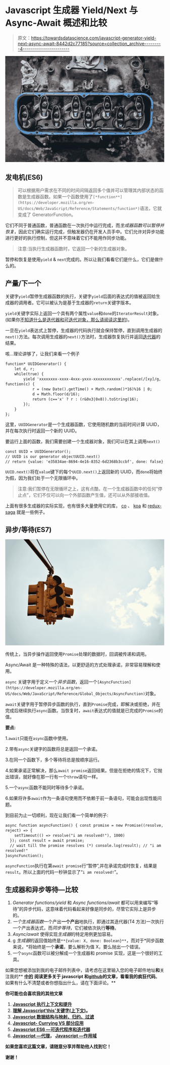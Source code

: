# Javascript 生成器 Yield/Next 与 Async-Await 概述和比较

> 原文：<https://towardsdatascience.com/javascript-generator-yield-next-async-await-8442d2c77185?source=collection_archive---------4----------------------->

![](img/85ac86fb7c76e3be87aa94b7e00c3769.png)

## 发电机(ES6)

> 可以根据用户需求在不同的时间间隔返回多个值并可以管理其内部状态的函数是生成器函数。如果一个函数使用了`[*function**](https://developer.mozilla.org/en-US/docs/Web/JavaScript/Reference/Statements/function*)`语法，它就变成了 GeneratorFunction。

它们不同于普通函数，普通函数在一次执行中运行完成，而*生成器函数可以暂停并恢复*，因此它们确实运行完成，但触发器仍在开发人员手中。它们允许对异步功能进行更好的执行控制，但这并不意味着它们不能用作同步功能。

> 注意:当执行生成器函数时，它返回一个新的生成器对象。

暂停和恢复是使用`yield` & `next`完成的。所以让我们看看它们是什么，它们是做什么的。

## 产量/下一个

关键字`yield`暂停生成器函数的执行，关键字`yield`后面的表达式的值被返回给生成器的调用者。它可以被认为是基于生成器的`return`关键字版本。

`yield`关键字实际上返回一个具有两个属性`value`和`done`的`IteratorResult`对象。(如果你[不知道什么是迭代器和可迭代对象，那么请阅读这里的](https://codeburst.io/javascript-es6-iterables-and-iterators-de18b54f4d4))。

一旦在`yield`表达式上暂停，生成器的代码执行就会保持暂停，直到调用生成器的`next()`方法。每次调用生成器的`next()`方法时，生成器恢复执行并返回[迭代器](https://codeburst.io/javascript-es6-iterables-and-iterators-de18b54f4d4)的结果。

咳…理论讲够了，让我们来看一个例子

```
function* UUIDGenerator() {
    let d, r;
    while(true) {
        yield 'xxxxxxxx-xxxx-4xxx-yxxx-xxxxxxxxxxxx'.replace(/[xy]/g, function(c) {
            r = (new Date().getTime() + Math.random()*16)%16 | 0;
            d = Math.floor(d/16);
            return (c=='x' ? r : (r&0x3|0x8)).toString(16);
        });
    }
};
```

这里，`UUIDGenerator`是一个生成器函数，它使用随机数的当前时间计算 UUID，并在每次执行时返回一个新的 UUID。

要运行上面的函数，我们需要创建一个生成器对象，我们可以在其上调用`next()`

```
const UUID = UUIDGenerator();
// UUID is our generator objectUUID.next() 
// return {value: 'e35834ae-8694-4e16-8352-6d2368b3ccbf', done: false}
```

`UUID.next()`将在`value`键下的每个`UUID.next()`上返回新的 UUID，而`done`将始终为假，因为我们处于一个无限循环中。

> 注意:我们暂停在无限循环之上，这有点酷，在一个生成器函数中的任何“停止点”，它们不仅可以向一个外部函数产生值，还可以从外部接收值。

上面有很多生成器的实际实现，也有很多大量使用它的库， [co](https://github.com/tj/co) 、 [koa](https://koajs.com/) 和 [redux-saga](https://github.com/redux-saga/redux-saga) 就是一些例子。

## 异步/等待(ES7)

![](img/d378ca65594459b9e9857629afa5fdd4.png)

传统上，当异步操作返回使用`Promise`处理的数据时，回调被传递和调用。

Async/Await 是一种特殊的语法，以更舒适的方式处理承诺，非常容易理解和使用。

`async` 关键字用于定义一个*异步函数*，返回一个`[AsyncFunction](https://developer.mozilla.org/en-US/docs/Web/JavaScript/Reference/Global_Objects/AsyncFunction)`对象。

`await`关键字用于暂停异步函数的执行，直到`Promise`完成，即解决或拒绝，并在完成后继续执行`async`函数。当恢复时，`await`表达式的值就是已完成的`Promise`的值。

**要点:**

1.`await`只能在`async`函数中使用。

2.带有`async`关键字的函数将总是返回一个承诺。

3.在同一个函数下，多个等待将总是按顺序运行。

4.如果承诺正常解决，那么`await promise`返回结果。但是在拒绝的情况下，它抛出错误，就好像在那一行有一个`throw`语句一样。

5.一个`async`函数不能同时等待多个承诺。

6.如果将许多`await`作为一条语句使用而不依赖于前一条语句，可能会出现性能问题。

到目前为止一切顺利，现在让我们看一个简单的例子:

```
async function asyncFunction() { const promise = new Promise((resolve, reject) => {
    setTimeout(() => resolve("i am resolved!"), 1000)
  }); const result = await promise; 
  // wait till the promise resolves (*) console.log(result); // "i am resolved!"
}asyncFunction();
```

`asyncFunction`执行在第`await promise`行“暂停”,并在承诺完成时恢复，结果是`result`。所以上面的代码一秒钟显示了“`i am resolved!`”。

## 生成器和异步等待—比较

1.  *Generator functions/yield* 和 *Async functions/await* 都可以用来编写“等待”的异步代码，这意味着代码看起来好像是同步的，尽管它实际上是异步的。
2.  *一个生成器函数*一个产出**一个产出**地执行，即通过其迭代器(T4 方法)一次执行一个产出表达式，而*同步等待*，它们被依次执行**等待**。
3.  *Async/await* 使得实现*生成器*的特定用例更加容易。
4.  g *生成器*的返回值始终是`**{value: X, done: Boolean}**`，而对于*同步函数来说，*将始终是一个**承诺**，要么解析为值 X，要么抛出一个错误。
5.  一个`async`函数可以被分解成一个生成器和 promise 实现，这是一个很好的工具。

如果您想被添加到我的电子邮件列表中，请考虑在这里输入您的电子邮件地址[](https://goo.gl/forms/MOPINWoY7q1f1APu2)**和**关注我的** [**中的**](https://medium.com/@ideepak.jsd) **阅读更多关于 javascript 和**[**github**](https://github.com/dg92)**的文章，看看我的疯狂代码**。如果有什么不清楚或者你想指出什么，请在下面评论。**

**你可能也会喜欢我的其他文章**

1.  **[Javascript 执行上下文和提升](https://levelup.gitconnected.com/javascript-execution-context-and-hoisting-c2cc4993e37d)**
2.  **[理解 Javascript‘this’关键字(上下文)](https://medium.com/datadriveninvestor/javascript-context-this-keyword-9a78a19d5786)。**
3.  **[Javascript 数据结构与映射、归约、过滤](https://levelup.gitconnected.com/write-beautiful-javascript-with-%CE%BB-fp-es6-350cd64ab5bf)**
4.  **[Javascript- Currying VS 部分应用](https://medium.com/datadriveninvestor/javascript-currying-vs-partial-application-4db5b2442be8)**
5.  **[Javascript ES6 —可迭代程序和迭代器](https://medium.com/datadriveninvestor/javascript-es6-iterables-and-iterators-de18b54f4d4)**
6.  **[Javascript —代理](https://medium.com/datadriveninvestor/why-to-use-javascript-proxy-5cdc69d943e3)， [Javascript —作用域](https://medium.com/datadriveninvestor/still-confused-in-js-scopes-f7dae62c16ee)**

****如果您喜欢这篇文章，请随意分享并帮助他人找到它！****

****谢谢！****